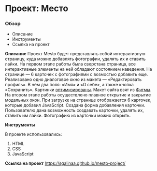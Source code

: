 # Проект: Место

### Обзор
* Описание
* Инструменты
* Ссылка на проект

**Описание**
Проект  Mesto будет представлять собой интерактивную страницу, куда можно добавлять фотографии, удалять их и ставить лайки.
На первом этапе работы была сверстана страница, все интерактивные элементы на ней обладают состоянием наведения. На странице — 6 карточек с фотографиями с возмостью добавить еще. Реализовано одно диалоговое окно из макета — «Редактировать профиль». В нём два поля: «Имя» и «О себе», а также кнопка «Сохранить». Картинки [оптимизированы](https://tinypng.com/). Макет сайта взят из [Фигмы](https://www.figma.com/file/2cn9N9jSkmxD84oJik7xL7/JavaScript.-Sprint-4?node-id=0%3A1).
На втором этапе работы осуществлено плавное открытие и закрытие модальных окон. При загрузке на странице отображается 6 карточек, которые добавил JavaScript. Создана форма добавления карточки. Пользователю дана возможность создавать карточки, удалять их, ставить им лайки. Фотографию из карточки можно открыть.

**Инструменты**

В проекте использовались:

1. HTML
2. CSS
3. JavaScript
   
**Ссылка на проект**
https://sgalinaa.github.io/mesto-project/
